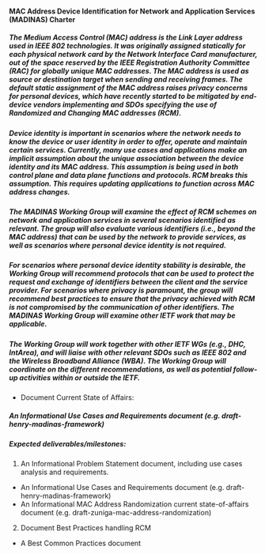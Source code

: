#### MAC Address Device Identification for Network and Application Services (MADINAS) Charter
##### The Medium Access Control (MAC) address is the Link Layer address used in IEEE 802 technologies. It was originally assigned statically for each physical network card by the Network Interface Card manufacturer, out of the space reserved by the IEEE Registration Authority Committee (RAC) for globally unique MAC addresses. The MAC address is used as source or destination target when sending and receiving frames. The default static assignment of the MAC address raises privacy concerns for personal devices, which have recently started to be mitigated by end-device vendors implementing and SDOs specifying the use of Randomized and Changing MAC addresses (RCM).

##### Device identity is important in scenarios where the network needs to know the device or user identity in order to offer, operate and maintain certain services. Currently, many use cases and applications make an implicit assumption about the unique association between the device identity and its MAC address. This assumption is being used in both control plane and data plane functions and protocols. RCM breaks this assumption. This requires updating applications to function across MAC address changes.

##### The MADINAS Working Group will examine the effect of RCM schemes on network and application services in several scenarios identified as relevant. The group will also evaluate various identifiers (i.e., beyond the MAC address) that can be used by the network to provide services, as well as scenarios where personal device identity is not required.

##### For scenarios where personal device identity stability is desirable, the Working Group will recommend protocols that can be used to protect the request and exchange of identifiers between the client and the service provider. For scenarios where privacy is paramount, the group will recommend best practices to ensure that the privacy achieved with RCM is not compromised by the communication of other identifiers. The MADINAS Working Group will examine other IETF work that may be applicable.

##### The Working Group will work together with other IETF WGs (e.g., DHC, IntArea), and will liaise with other relevant SDOs such as IEEE 802 and the Wireless Broadband Alliance (WBA). The Working Group will coordinate on the different recommendations, as well as potential follow-up activities within or outside the IETF.

- Document Current State of Affairs:
##### An Informational Use Cases and Requirements document (e.g. draft-henry-madinas-framework)

##### Expected deliverables/milestones:
1. An Informational Problem Statement document, including use cases analysis and requirements. 
  - An Informational Use Cases and Requirements document (e.g. draft-henry-madinas-framework)
  - An Informational MAC Address Randomization current state-of-affairs document (e.g. draft-zuniga-mac-address-randomization)

2. Document Best Practices handling RCM
  - A Best Common Practices document



